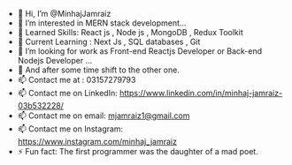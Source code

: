 - 👋 Hi, I’m @MinhajJamraiz
- 👀 I’m interested in MERN stack development...
- 🌱 Learned Skills: React js , Node js , MongoDB , Redux Toolkit
- 🌱 Current Learning :  Next Js , SQL databases  , Git
- 💞️ I’m looking for work as Front-end Reactjs Developer or Back-end Nodejs Developer ...
- 💞️ And after some time shift to the other one.
- 📫 Contact me at : 03157279793
- 📫 Contact me on LinkedIn: https://www.linkedin.com/in/minhaj-jamraiz-03b532228/
- 📫 Contact me on email: mjamraiz1@gmail.com
- 📫 Contact me on Instagram: https://www.instagram.com/minhaj_jamraiz
- ⚡ Fun fact: The first programmer was the daughter of a mad poet.

<!---
MinhajJamraiz/MinhajJamraiz is a ✨ special ✨ repository because its `README.md` (this file) appears on your GitHub profile.
You can click the Preview link to take a look at your changes.
--->
